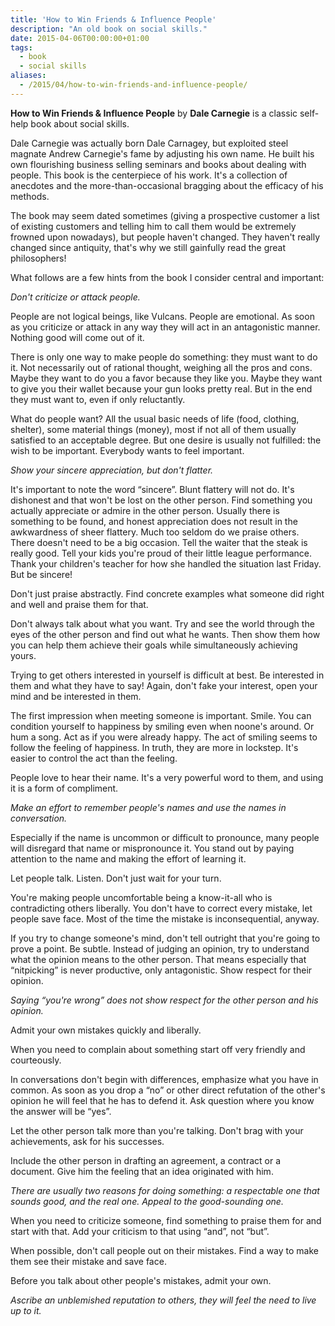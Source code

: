 ```yaml
---
title: 'How to Win Friends & Influence People'
description: "An old book on social skills."
date: 2015-04-06T00:00:00+01:00
tags:
  - book
  - social skills
aliases:
  - /2015/04/how-to-win-friends-and-influence-people/
---
```

**How to Win Friends & Influence People** by **Dale Carnegie** is a classic self-help book about social skills.

Dale Carnegie was actually born Dale Carnagey, but exploited steel magnate Andrew Carnegie's fame by adjusting his own name. He built his own flourishing business selling seminars and books about dealing with people. This book is the centerpiece of his work. It's a collection of anecdotes and the more-than-occasional bragging about the efficacy of his methods.

The book may seem dated sometimes (giving a prospective customer a list of existing customers and telling him to call them would be extremely frowned upon nowadays), but people haven't changed. They haven't really changed since antiquity, that's why we still gainfully read the great philosophers!

What follows are a few hints from the book I consider central and important:

*Don't criticize or attack people.*

People are not logical beings, like Vulcans. People are emotional. As soon as you criticize or attack in any way they will act in an antagonistic manner. Nothing good will come out of it.

There is only one way to make people do something: they must want to do it. Not necessarily out of rational thought, weighing all the pros and cons. Maybe they want to do you a favor because they like you. Maybe they want to give you their wallet because your gun looks pretty real. But in the end they must want to, even if only reluctantly.

What do people want? All the usual basic needs of life (food, clothing, shelter), some material things (money), most if not all of them usually satisfied to an acceptable degree. But one desire is usually not fulfilled: the wish to be important. Everybody wants to feel important.

*Show your sincere appreciation, but don't flatter.*

It's important to note the word “sincere”. Blunt flattery will not do. It's dishonest and that won't be lost on the other person. Find something you actually appreciate or admire in the other person. Usually there is something to be found, and honest appreciation does not result in the awkwardness of sheer flattery. Much too seldom do we praise others. There doesn't need to be a big occasion. Tell the waiter that the steak is really good. Tell your kids you're proud of their little league performance. Thank your children's teacher for how she handled the situation last Friday. But be sincere!

Don't just praise abstractly. Find concrete examples what someone did right and well and praise them for that.

Don't always talk about what you want. Try and see the world through the eyes of the other person and find out what he wants. Then show them how you can help them achieve their goals while simultaneously achieving yours.

Trying to get others interested in yourself is difficult at best. Be interested in them and what they have to say! Again, don't fake your interest, open your mind and be interested in them.

The first impression when meeting someone is important. Smile. You can condition yourself to happiness by smiling even when noone's around. Or hum a song. Act as if you were already happy. The act of smiling seems to follow the feeling of happiness. In truth, they are more in lockstep. It's easier to control the act than the feeling.

People love to hear their name. It's a very powerful word to them, and using it is a form of compliment.

*Make an effort to remember people's names and use the names in conversation.*

Especially if the name is uncommon or difficult to pronounce, many people will disregard that name or mispronounce it. You stand out by paying attention to the name and making the effort of learning it.

Let people talk. Listen. Don't just wait for your turn.

You're making people uncomfortable being a know-it-all who is contradicting others liberally. You don't have to correct every mistake, let people save face. Most of the time the mistake is inconsequential, anyway.

If you try to change someone's mind, don't tell outright that you're going to prove a point. Be subtle. Instead of judging an opinion, try to understand what the opinion means to the other person. That means especially that “nitpicking” is never productive, only antagonistic. Show respect for their opinion.

*Saying “you're wrong” does not show respect for the other person and his opinion.*

Admit your own mistakes quickly and liberally.

When you need to complain about something start off very friendly and courteously.

In conversations don't begin with differences, emphasize what you have in common. As soon as you drop a “no” or other direct refutation of the other's opinion he will feel that he has to defend it. Ask question where you know the answer will be “yes”.

Let the other person talk more than you're talking. Don't brag with your achievements, ask for his successes.

Include the other person in drafting an agreement, a contract or a document. Give him the feeling that an idea originated with him.

*There are usually two reasons for doing something: a respectable one that sounds good, and the real one. Appeal to the good-sounding one.*

When you need to criticize someone, find something to praise them for and start with that. Add your criticism to that using “and”, not “but”.

When possible, don't call people out on their mistakes. Find a way to make them see their mistake and save face.

Before you talk about other people's mistakes, admit your own.

*Ascribe an unblemished reputation to others, they will feel the need to live up to it.*
